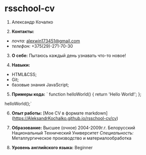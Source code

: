 # rsschool-cv #

1. Александр Кочалко

2. **Контакты:**
* *почта:* alexwin173451@gmail.com
* *телефон:* +375(29)-271-70-30

3. **О себе:** Пытаюсь каждый день узнавать что-то новое!

4. **Навыки:**
* HTML&CSS;
* Git;
* базовые знания JavaScript;

5. **Примеры кода:**
` function helloWorld() {
      return 'Hello World!';
};

helloWorld();`

6. **Опыт работы:** [Мое CV в формате markdown] (https://AleksandrKochalko.github.io/rsschool-cv/cv)

7. **Образование:**
Высшее (очное) 2004-2009г.г. Белорусский Национальный Технический Университет
*Специальность:* Металлургическое производство и материалообработка 

8. **Уровень английского языка:** Beginner 
